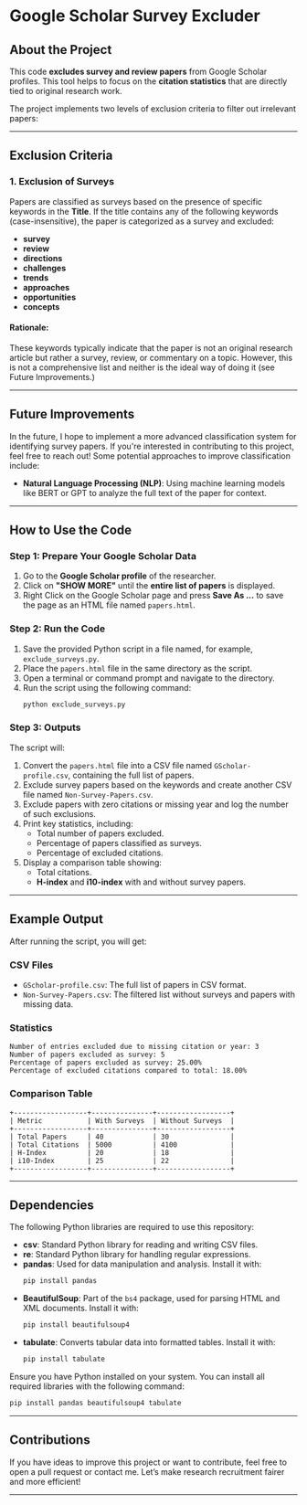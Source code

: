 
# Google Scholar Survey Excluder

## About the Project

This code **excludes survey and review papers** from Google Scholar profiles. This tool helps to focus on the **citation statistics** that are directly tied to original research work.

The project implements two levels of exclusion criteria to filter out irrelevant papers:

---

## Exclusion Criteria

### 1. Exclusion of Surveys
Papers are classified as surveys based on the presence of specific keywords in the **Title**. If the title contains any of the following keywords (case-insensitive), the paper is categorized as a survey and excluded:

- **survey**
- **review**
- **directions**
- **challenges**
- **trends**
- **approaches**
- **opportunities**
- **concepts**

#### Rationale:
These keywords typically indicate that the paper is not an original research article but rather a survey, review, or commentary on a topic. However, this is not a comprehensive list and neither is the ideal way of doing it (see Future Improvements.)

---

## Future Improvements

In the future, I hope to implement a more advanced classification system for identifying survey papers. If you're interested in contributing to this project, feel free to reach out! Some potential approaches to improve classification include:

- **Natural Language Processing (NLP)**: Using machine learning models like BERT or GPT to analyze the full text of the paper for context.

---

## How to Use the Code

### Step 1: Prepare Your Google Scholar Data
1. Go to the **Google Scholar profile** of the researcher.
2. Click on **"SHOW MORE"** until the **entire list of papers** is displayed.
3. Right Click on the Google Scholar page and press **Save As ...** to save the page as an HTML file named `papers.html`.

### Step 2: Run the Code
1. Save the provided Python script in a file named, for example, `exclude_surveys.py`.
2. Place the `papers.html` file in the same directory as the script.
3. Open a terminal or command prompt and navigate to the directory.
4. Run the script using the following command:
   ```bash
   python exclude_surveys.py
   ```

### Step 3: Outputs
The script will:
1. Convert the `papers.html` file into a CSV file named `GScholar-profile.csv`, containing the full list of papers.
2. Exclude survey papers based on the keywords and create another CSV file named `Non-Survey-Papers.csv`.
3. Exclude papers with zero citations or missing year and log the number of such exclusions.
4. Print key statistics, including:
   - Total number of papers excluded.
   - Percentage of papers classified as surveys.
   - Percentage of excluded citations.
5. Display a comparison table showing:
   - Total citations.
   - **H-index** and **i10-index** with and without survey papers.

---

## Example Output

After running the script, you will get:

### CSV Files
- `GScholar-profile.csv`: The full list of papers in CSV format.
- `Non-Survey-Papers.csv`: The filtered list without surveys and papers with missing data.

### Statistics
```
Number of entries excluded due to missing citation or year: 3
Number of papers excluded as survey: 5
Percentage of papers excluded as survey: 25.00%
Percentage of excluded citations compared to total: 18.00%
```

### Comparison Table
```
+------------------+---------------+------------------+
| Metric           | With Surveys  | Without Surveys  |
+------------------+---------------+------------------+
| Total Papers     | 40            | 30               |
| Total Citations  | 5000          | 4100             |
| H-Index          | 20            | 18               |
| i10-Index        | 25            | 22               |
+------------------+---------------+------------------+
```

---

## Dependencies

The following Python libraries are required to use this repository:

- **csv**: Standard Python library for reading and writing CSV files.
- **re**: Standard Python library for handling regular expressions.
- **pandas**: Used for data manipulation and analysis. Install it with:
  ```bash
  pip install pandas
  ```
- **BeautifulSoup**: Part of the `bs4` package, used for parsing HTML and XML documents. Install it with:
  ```bash
  pip install beautifulsoup4
  ```
- **tabulate**: Converts tabular data into formatted tables. Install it with:
  ```bash
  pip install tabulate
  ```

Ensure you have Python installed on your system. You can install all required libraries with the following command:

```bash
pip install pandas beautifulsoup4 tabulate
```


---

## Contributions

If you have ideas to improve this project or want to contribute, feel free to open a pull request or contact me. Let’s make research recruitment fairer and more efficient!

---


